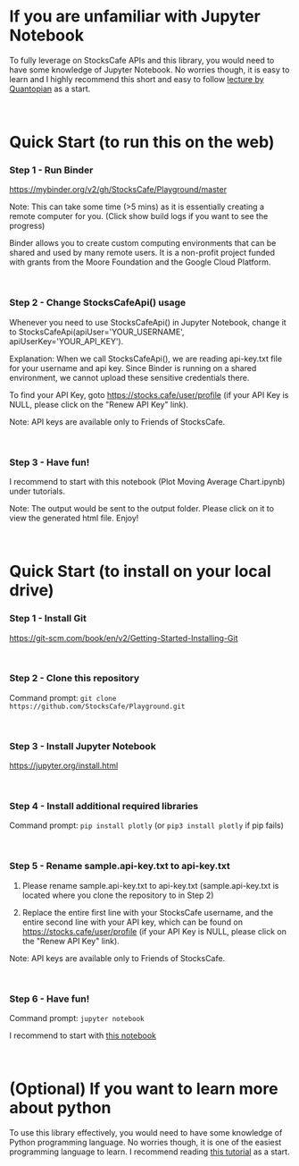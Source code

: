 # If you are unfamiliar with Jupyter Notebook

To fully leverage on StocksCafe APIs and this library, you would need to have some knowledge of Jupyter Notebook. No worries though, it is easy to learn and I highly recommend this short and easy to follow [lecture by Quantopian](https://www.quantopian.com/lectures/introduction-to-research) as a start.

<br/>

# Quick Start (to run this on the web)

### Step 1 - Run Binder

https://mybinder.org/v2/gh/StocksCafe/Playground/master

Note: This can take some time (>5 mins) as it is essentially creating a remote computer for you. (Click show build logs if you want to see the progress)

Binder allows you to create custom computing environments that can be shared and used by many remote users. It is a non-profit project funded with grants from the Moore Foundation and the Google Cloud Platform.

<br/>

### Step 2 - Change StocksCafeApi() usage

Whenever you need to use StocksCafeApi() in Jupyter Notebook, change it to StocksCafeApi(apiUser='YOUR_USERNAME', apiUserKey='YOUR_API_KEY').

Explanation: When we call StocksCafeApi(), we are reading api-key.txt file for your username and api key. Since Binder is running on a shared environment, we cannot upload these sensitive credentials there.

To find your API Key, goto https://stocks.cafe/user/profile (if your API Key is NULL, please click on the "Renew API Key" link).

Note: API keys are available only to Friends of StocksCafe.

<br/>

### Step 3 - Have fun!

I recommend to start with this notebook (Plot Moving Average Chart.ipynb) under tutorials.

Note: The output would be sent to the output folder. Please click on it to view the generated html file. Enjoy!

<br/>

# Quick Start (to install on your local drive)

### Step 1 - Install Git

https://git-scm.com/book/en/v2/Getting-Started-Installing-Git

<br/>

### Step 2 - Clone this repository

Command prompt: `git clone https://github.com/StocksCafe/Playground.git`

<br/>

### Step 3 - Install Jupyter Notebook

https://jupyter.org/install.html

<br/>

### Step 4 - Install additional required libraries

Command prompt: `pip install plotly` (or `pip3 install plotly` if pip fails)

<br/>

### Step 5 - Rename sample.api-key.txt to api-key.txt

1) Please rename sample.api-key.txt to api-key.txt (sample.api-key.txt is located where you clone the repository to in Step 2)

2) Replace the entire first line with your StocksCafe username, and the entire second line with your API key, which can be found on https://stocks.cafe/user/profile
(if your API Key is NULL, please click on the "Renew API Key" link).

Note: API keys are available only to Friends of StocksCafe.

<br/>

### Step 6 - Have fun!

Command prompt: `jupyter notebook`

I recommend to start with [this notebook](https://github.com/StocksCafe/Playground/blob/master/tutorials/Plot%20Moving%20Average%20Chart.ipynb)

<br/>

# (Optional) If you want to learn more about python

To use this library effectively, you would need to have some knowledge of Python programming language. No worries though, it is one of the easiest programming language to learn. I recommend reading [this tutorial](https://thomas-cokelaer.info/tutorials/python/basics.html) as a start.



